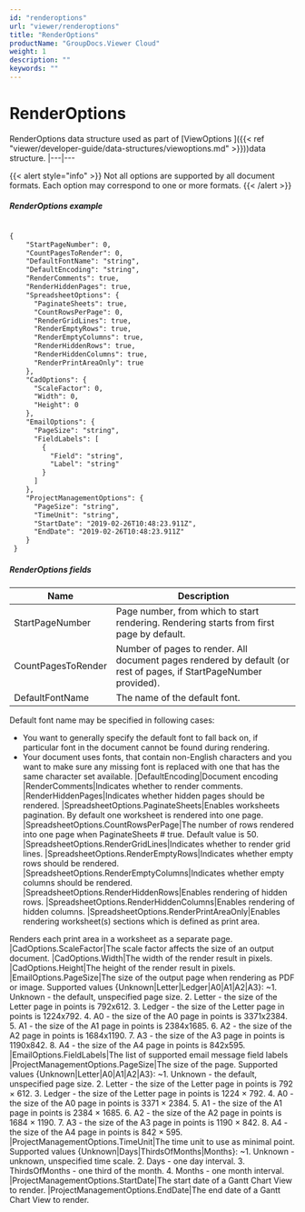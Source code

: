 ```yaml
---
id: "renderoptions"
url: "viewer/renderoptions"
title: "RenderOptions"
productName: "GroupDocs.Viewer Cloud"
weight: 1
description: ""
keywords: ""
---
```


# RenderOptions #

RenderOptions data structure used as part of [ViewOptions ]({{< ref "viewer/developer-guide/data-structures/viewoptions.md" >}}))data structure. 
|---|---

{{< alert style="info" >}}
Not all options are supported by all document formats. Each option may correspond to one or more formats.
{{< /alert >}}

 

##### RenderOptions example #####

```html 

{
    "StartPageNumber": 0,
    "CountPagesToRender": 0,
    "DefaultFontName": "string",
    "DefaultEncoding": "string",
    "RenderComments": true,
    "RenderHiddenPages": true,
    "SpreadsheetOptions": {
      "PaginateSheets": true,
      "CountRowsPerPage": 0,
      "RenderGridLines": true,
      "RenderEmptyRows": true,
      "RenderEmptyColumns": true,
      "RenderHiddenRows": true,
      "RenderHiddenColumns": true,
      "RenderPrintAreaOnly": true
    },
    "CadOptions": {
      "ScaleFactor": 0,
      "Width": 0,
      "Height": 0
    },
    "EmailOptions": {
      "PageSize": "string",
      "FieldLabels": [
        {
          "Field": "string",
          "Label": "string"
        }
      ]
    },
    "ProjectManagementOptions": {
      "PageSize": "string",
      "TimeUnit": "string",
      "StartDate": "2019-02-26T10:48:23.911Z",
      "EndDate": "2019-02-26T10:48:23.911Z"
    }
 }

```

##### RenderOptions fields #####

|Name|Description
|---|---
|StartPageNumber|Page number, from which to start rendering. Rendering starts from first page by default.
|CountPagesToRender|Number of pages to render. All document pages rendered by default (or rest of pages, if StartPageNumber provided).
|DefaultFontName|The name of the default font.
 Default font name may be specified in following cases:
- You want to generally specify the default font to fall back on, if particular font
 in the document cannot be found during rendering.
- Your document uses fonts, that contain non-English characters and you want to make sure
 any missing font is replaced with one that has the same character set available.
|DefaultEncoding|Document encoding
|RenderComments|Indicates whether to render comments.
|RenderHiddenPages|Indicates whether hidden pages should be rendered.
|SpreadsheetOptions.PaginateSheets|Enables worksheets pagination. By default one worksheet is rendered into one page.
|SpreadsheetOptions.CountRowsPerPage|The number of rows rendered into one page when PaginateSheets # true.
Default value is 50.
|SpreadsheetOptions.RenderGridLines|Indicates whether to render grid lines.
|SpreadsheetOptions.RenderEmptyRows|Indicates whether empty rows should be rendered.
|SpreadsheetOptions.RenderEmptyColumns|Indicates whether empty columns should be rendered.
|SpreadsheetOptions.RenderHiddenRows|Enables rendering of hidden rows.
|SpreadsheetOptions.RenderHiddenColumns|Enables rendering of hidden columns.
|SpreadsheetOptions.RenderPrintAreaOnly|Enables rendering worksheet(s) sections which is defined as print area.

Renders each print area in a worksheet as a separate page.
|CadOptions.ScaleFactor|The scale factor affects the size of an output document.
|CadOptions.Width|The width of the render result in pixels.
|CadOptions.Height|The height of the render result in pixels.
|EmailOptions.PageSize|The size of the output page when rendering as PDF or image.
Supported values {Unknown|Letter|Ledger|A0|A1|A2|A3}:
~1. Unknown - the default, unspecified page size.
2. Letter - the size of the Letter page in points is 792x612.
3. Ledger - the size of the Letter page in points is 1224x792.
4. A0 - the size of the A0 page in points is 3371x2384.
5. A1 - the size of the A1 page in points is 2384x1685.
6. A2 - the size of the A2 page in points is 1684x1190.
7. A3 - the size of the A3 page in points is 1190x842.
8. A4 - the size of the A4 page in points is 842x595.
|EmailOptions.FieldLabels|The list of supported email message field labels
|ProjectManagementOptions.PageSize|The size of the page.
Supported values {Unknown|Letter|A0|A1|A2|A3}:
~1. Unknown - the default, unspecified page size.
2. Letter - the size of the Letter page in points is 792 × 612.
3. Ledger - the size of the Letter page in points is 1224 × 792.
4. A0 - the size of the A0 page in points is 3371 × 2384.
5. A1 - the size of the A1 page in points is 2384 × 1685.
6. A2 - the size of the A2 page in points is 1684 × 1190.
7. A3 - the size of the A3 page in points is 1190 × 842.
8. A4 - the size of the A4 page in points is 842 × 595.
|ProjectManagementOptions.TimeUnit|The time unit to use as minimal point.
Supported values {Unknown|Days|ThirdsOfMonths|Months}:
~1. Unknown - unknown, unspecified time scale.
2. Days - one day interval.
3. ThirdsOfMonths - one third of the month.
4. Months - one month interval.
|ProjectManagementOptions.StartDate|The start date of a Gantt Chart View to render. 
|ProjectManagementOptions.EndDate|The end date of a Gantt Chart View to render.

